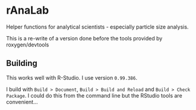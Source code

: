 # rAnaLab
Helper functions for analytical scientists - especially particle size analysis.

This is a re-write of a version done before the tools provided by roxygen/devtools

## Building

This works well with R-Studio. I use version `0.99.386`.

I build with ``Build > Document``, ``Build > Build and Reload`` and ``Build > Check Package``. I could do this from the command line but the RStudio tools are convenient...

